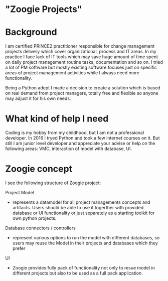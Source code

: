 # "Zoogie Projects"

# Background 
I am certified PRINCE2 practitioner responsible for change management projects delivery which cover organizational, process and IT areas.
In my practice I face lack of IT tools which may save huge amount of time spent on daily project management routine tasks, documentation and so on. I tried a lot of PM software but mostly existing software focuses just on specific areas of project management activities while I always need more functionality.

Being a Python adept I made a decision to create a solution which is based on real demand from project managers, totally free and flexible so anyone may adjust it for his own needs.

# What kind of help I need
Coding is my hobby from my childhood, but I am not a professional developer. In 2016 I tryed Python and took a few internet courses on it. But still I am junior level developer and appreciate your advise or help on the following areas: VMC, interaction of model with database, UI.

# Zoogie concept
I see the following structure of Zoogie project:

Project Model
- represents a datamodel for all project managements concepts and artifacts. Users should be able to use it togerther with provided database or UI functionality or just separately as a starting toolkit for own python projects.

Database connectors / controllers
- represent various options to run the model with different databases, so users may reuse the Model in their projects and databases which they prefer

UI
- Zoogie provides fully pack of functionality not only to resue model in different projects but also to be used as a full pack application.



